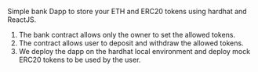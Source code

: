 Simple bank Dapp to store your ETH and ERC20 tokens using hardhat and ReactJS.
1. The bank contract allows only the owner to set the allowed tokens.
2. The contract allows user to deposit and withdraw the allowed tokens.
3. We deploy the dapp on the hardhat local environment and deploy mock ERC20 tokens to be used by the user.

